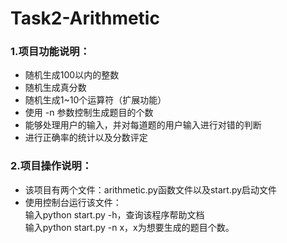 # Task2-Arithmetic
### 1.项目功能说明：<br>
- 随机生成100以内的整数
- 随机生成真分数
- 随机生成1~10个运算符（扩展功能）
- 使用 -n 参数控制生成题目的个数
- 能够处理用户的输入，并对每道题的用户输入进行对错的判断
- 进行正确率的统计以及分数评定<br>
### 2.项目操作说明：<br>
- 该项目有两个文件：arithmetic.py函数文件以及start.py启动文件
- 使用控制台运行该文件：<br>
输入python start.py -h，查询该程序帮助文档<br>
输入python start.py -n x，x为想要生成的题目个数。

   
